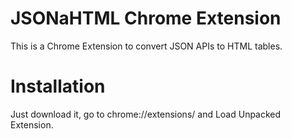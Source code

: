 # JSONaHTML Chrome Extension

This is a Chrome Extension to convert JSON APIs to HTML tables.

# Installation

Just download it, go to chrome://extensions/ and Load Unpacked Extension.
